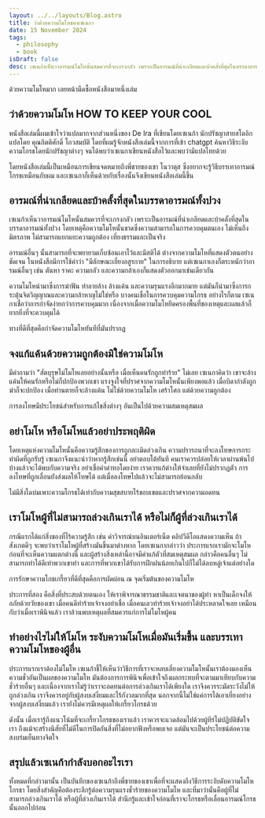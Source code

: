 ```yaml
---
layout: ../../layouts/Blog.astro
title: ว่าด้วยความโมโหของเซเนกา
date: 15 November 2024
tags:
  - philosophy
  - book
isDraft: false
desc: เซเนก้าเห็นวาอารมณ์โมโหนั้นสมควรที่จะเกรงกลัว เพราะเป็นอารมณ์ที่น่าเกลียดและบ้าคลั้งที่สุดในบรรดาอารมณ์ทั้งปวง โดยเหตุคือความโมโหนั้นขาดซึ่งความสามารถในการควบคุมตนเอง ไม่เห็นถึงมิตรภาพ ไม่สามารถแยกแยะความถูกต้อง เที่ยงธรรมและเป็นจริง
---
```


ด้วยความโมโหมาก เลยหน้ามืดซื้อหนังสือมาหนึ่งเล่ม

## ว่าด้วยความโมโห HOW TO KEEP YOUR COOL

หนังสือเล่มนี้ผมเข้าใจว่าแปลมากจากส่วนหนึ่งของ De Ira ที่เขียนโดยเซเนก้า นักปรัชญาสายสโตอิก แปลโดย คุณกิตติศักดิ์ โถวสมบัติ
โดยที่ผมรู้จักหนังสือเล่มนี้จากการที่เข้า chatgpt ค้นหาวิธีระงับความโกรธโดยนักปรัชญาต่างๆ จนได้พบว่าเซเนกาเขียนหนังสือไว้และพบว่ามีแปลไทยด้วย

โดยหนังสือเล่มนี้เป็นเหมือนการเขียนจดหมายถึงพี่ชายของเขา โนวาตุส ซึ่งอยากจะรู้วิธีบรรเทาอารมณ์โกรธเหมือนกับผม และเซเนกาก็เห็นด้วยกับเรื่องนั้นจึงเขียนหนังสือเล่มนี้ขึ้น

## อารมณ์ที่น่าเกลียดและบ้าคลั้งที่สุดในบรรดาอารมณ์ทั้งปวง

เซเนก้าเห็นวาอารมณ์โมโหนั้นสมควรที่จะเกรงกลัว เพราะเป็นอารมณ์ที่น่าเกลียดและบ้าคลั้งที่สุดในบรรดาอารมณ์ทั้งปวง โดยเหตุคือความโมโหนั้นขาดซึ่งความสามารถในการควบคุมตนเอง ไม่เห็นถึงมิตรภาพ ไม่สามารถแยกแยะความถูกต้อง เที่ยงธรรมและเป็นจริง

อารมณ์อื่นๆ นั้นสามารถที่จะพยายามเก็บซ้อนเอาไว้และมีสติได้ ต่างจากความโมโหที่แสดงตัวตนอย่างชัดเจน ในหนังสือมีการใช้คำว่า "มีลักษณะเยี่ยงอสูรกาย" ในการอธิบาย แต่เซเนกาเองก็ตระหนักว่าอารมณ์อื่นๆ เช่น ตันหา ราคะ ความกลัว และความกล้าเองก็แสดงตัวออกมาเช่นเดียวกัน 

ความโมโหนำมาซึ่งการฆ่าฟัน ทำลายล้าง ล้างแค้น และความรุนแรงอีกมากมาย แต่มันก็นำมาซึ่งการกระตุ้นจิตวิญญาณและความกล้าหาญไม่ใช่หรือ บางคนเชื่อในการควบคุมความโกรธ อย่างไรก็ตาม
เซเนกาเชื่อว่าการกำจัดง่ายกว่าการควบคุมมาก เนื่องจากเมื่อความโมโหยึดครองพื้นที่ของเหตุและผลแล้วก็ยากยิ่งที่จะควบคุมได้

ทางที่ดีที่สุดคือกำจัดความโมโหทันทีที่มันปรากฏ

## จงแก้แค้นด้วยความถูกต้องมิใช่ความโมโห

มีคำถามว่า "สัตบุรุษไม่โมโหเลยอย่างนั้นหรือ เมื่อเห็นคนรักถูกทำร้าย" ไม่เลย เซเนกาคิดว่า เขาจะล้างแค้นให้คนรักหรือไม่ก็ปกป้องพวกเขา แรงจูงใจที่ปราศจากความโมโหนั้นเพียงพอแล้ว
เมื่อบิดากำลังถูกฆ่าก็จะปกป้อง เมื่อท่านตายก็จะล้างแค้น ไม่ใช่ด้วยความโมโห เศร้าโศก แต่ด้วยความถูกต้อง

การลงโทษมีประโยชน์สำหรับการแก้ไขสิ่งต่างๆ อันเป็นไปด้วยความสมเหตุสมผล

## อย่าโมโห หรือโมโหแล้วอย่าประพฤติผิด

โดยเหตุแห่งความโมโหนั้นคือความรู้สึกของการถูกละเมิดล่วงเกิน ความปรารถนาที่จะลงโทษการกระทำผิดที่ถูกรับรู้ เซเนกาจึงแนะนำว่าหากรู้สึกเช่นนี้ อย่าตอบโต้ทันที คนเราควรปล่อยให้เวลาผ่านพ้นไปบ้างแล้วจะได้พบกับความจริง  อย่าเชื่อคำด่าทอโดยง่าย เราควรแก้ต่างให้จำเลยที่ยังไม่ปรากฏตัว การลงโทษที่ถูกเลื่อนยังส่งผลให้โทษได้ แต่เมื่อลงโทษไปแล้วจะไม่สามารถย้อนกลับ

ไม่มีสิ่งใดบ่มเพาะความโกรธได้เท่ากับความสุขสบายไร้ขอบเขตและปราศจากความอดทน

## เราโมโหผู้ที่ไม่สามารถล่วงเกินเราได้ หรือไม่ก็ผู้ที่ล่วงเกินเราได้

กรณีแรกได้แก่สิ่งของที่ไร้ความรู้สึก เช่น คำวิจารณ์บนอินเตอร์เน็ต คลิปวีดีโอแสดงความเห็น ถ้าสังเกตดีๆ จะพบว่าเราโมโหผู้ที่สร้างมันขึ้นมาต่างหาก โดยเซเนกากล่าวว่า ประการแรกเรามักจะโมโหก่อนที่จะเห็นความแตกต่างนี้ และผู้สร้างสิ่งเหล่านี้อาจมีคำแก้ตัวที่สมเหตุสมผล กล่าวคือคนอื่นๆ ไม่สามารถทำได้ดีเท่าพวกเขาทำ และการที่พวกเขาได้รับการฝึกฝนน้อยเกินไปก็ไม่ได้ลบหลู่เจ้าแต่อย่างใด

การรักษาความโกธเกรี้ยวที่ดีที่สุดคือการผัดผ่อน ณ จุดเริ่มต้นของความโมโห

ประการที่สอง คือสิ่งที่ประสบด้วยตนเอง ให้เราพิจารณาธรรมชาติและเจตนาของผู้ทำ หาเป็นเด็กจงให้อภัยด้วยวัยของเขา เมื่อคนดีทำร้ายเจ้าจงอย่าเชื่อ เมื่อคนเลวทำร้ายเจ้าจงอย่าได้ประหลาดใจเลย เหมือนกับว่าเมื่อเราพินิจแล้ว เราล้วนพบเหตุผลที่สมควรแก่การไม่โมโหผู้คน

## ทำอย่างไรไม่ให้โมโห ระงับความโมโหเมื่อมันเริ่มขึ้น และบรรเทาความโมโหของผู้อื่น

ประการแรกเราต้องไม่โมโห เซเนก้าชี้ให้เห็นว่าวิธีการที่เราจะหลบเลี่ยงความโมโหนั้นเราต้องมองเห็นความชั่วอันเป็นผลของความโมโห มันต้องการการพินิจเพื่อเข้าใจถึงผลกระทบที่จะตามมาเทียบกับความชั่วร้ายอื่นๆ และเนื่องจากเราไม่รู้ว่าเราจะอดทนต่อการล่วงเกินเราได้เพียงใด เราจึงควรระมัดระวังไม่ให้ถูกล่วงเกิน เราจึงควรอยู่กับผู้สงบเสงี่ยมและไร้กังวลมากที่สุด นอกจากนี้ไม่ใช่แค่การได้เอาเยี่ยงอย่างจากผู้สงบเสงี่ยมแล้ว เรายังไม่ควรมีเหตุผลให้เกรี้ยวโกรธด้วย 

ดังนั้น เมื่อเรารู้ถึงแนวโน้มที่จะเกรี้ยวโกรธของเราแล้ว เราควรจะแวดล้อมไปด้วยผู้ทีร่ไม่ปฏิบัติขัดใจเรา ถึงแม้จะสร้างนิสัยที่ไม่ดีในการปิดกันสิ่งที่ไม่อยากฟังหรือพบเจอ แต่มันจะเป็นประโยชน์ต่อความสงบร่มเย็นทางจิตใจ

## สรุปแล้วเซเนก้ากำลังบอกอะไรเรา

ทั้งหมดที่กล่าวมานั้น เป็นบันทึกของเซเนก้าถึงพี่ชายของเขาเพื่อที่จะแสดงถึงวิธีการระงับดับความโมโหโกรธา โดยสิ่งสำคัญคือต้องระลึกรู้ต่อความรุนแรงชั่วร้ายของความโมโห
และที่มาว่านั่นคือผู้ที่ไม่สามารถล่วงเกินเราได้ หรือผู้ที่ล่วงเกินเราได้ สำนึกรู้และเข้าใจก่อนที่เราจะโกรธหรือเลื่อนอารมณ์โกรธนั้นออกไปก่อน





